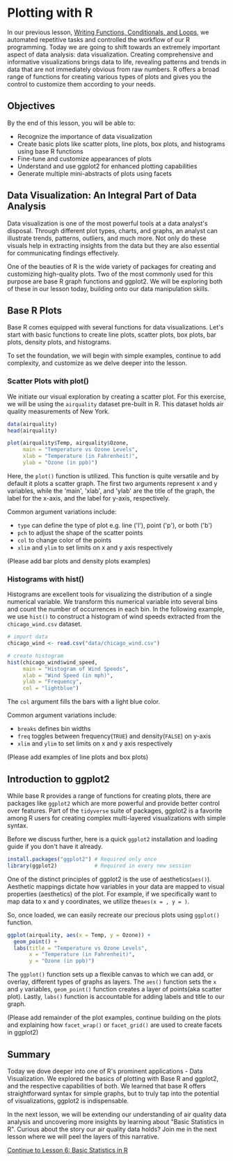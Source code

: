# Plotting with R

In our previous lesson, [Writing Functions, Conditionals, and Loops](./4-Writing-Functions-Conditionals-and-Loops/readme.md), we automated repetitive tasks and controlled the workflow of our R programming. Today we are going to shift towards an extremely important aspect of data analysis: data visualization. Creating comprehensive and informative visualizations brings data to life, revealing patterns and trends in data that are not immediately obvious from raw numbers. R offers a broad range of functions for creating various types of plots and gives you the control to customize them according to your needs.

## Objectives

By the end of this lesson, you will be able to:

- Recognize the importance of data visualization
- Create basic plots like scatter plots, line plots, box plots, and histograms using base R functions
- Fine-tune and customize appearances of plots
- Understand and use ggplot2 for enhanced plotting capabilities
- Generate multiple mini-abstracts of plots using facets

## Data Visualization: An Integral Part of Data Analysis

Data visualization is one of the most powerful tools at a data analyst's disposal. Through different plot types, charts, and graphs, an analyst can illustrate trends, patterns, outliers, and much more. Not only do these visuals help in extracting insights from the data but they are also essential for communicating findings effectively.

One of the beauties of R is the wide variety of packages for creating and customizing high-quality plots. Two of the most commonly used for this purpose are base R graph functions and ggplot2. We will be exploring both of these in our lesson today, building onto our data manipulation skills.

## Base R Plots

Base R comes equipped with several functions for data visualizations. Let's start with basic functions to create line plots, scatter plots, box plots, bar plots, density plots, and histograms. 

To set the foundation, we will begin with simple examples, continue to add complexity, and customize as we delve deeper into the lesson.

### Scatter Plots with plot()

We initiate our visual exploration by creating a scatter plot. For this exercise, we will be using the `airquality` dataset pre-built in R. This dataset holds air quality measurements of New York.

```R
data(airquality)
head(airquality)

plot(airquality$Temp, airquality$Ozone, 
     main = "Temperature vs Ozone Levels", 
     xlab = "Temperature (in Fahrenheit)", 
     ylab = "Ozone (in ppb)")
```

Here, the `plot()` function is utilized. This function is quite versatile and by default it plots a scatter graph. The first two arguments represent x and y variables, while the 'main', 'xlab', and 'ylab' are the title of the graph, the label for the x-axis, and the label for y-axis, respectively. 

Common argument variations include:
- `type` can define the type of plot e.g. line ('l'), point ('p'), or both ('b') 
- `pch` to adjust the shape of the scatter points
- `col` to change color of the points 
- `xlim` and `ylim` to set limits on x and y axis respectively

(Please add bar plots and density plots examples)

### Histograms with hist()

Histograms are excellent tools for visualizing the distribution of a single numerical variable. We transform this numerical variable into several bins and count the number of occurrences in each bin. In the following example, we use `hist()` to construct a histogram of wind speeds extracted from the `chicago_wind.csv` dataset.

```R
# import data
chicago_wind <- read.csv("data/chicago_wind.csv")

# create histogram
hist(chicago_wind$wind_speed, 
     main = "Histogram of Wind Speeds", 
     xlab = "Wind Speed (in mph)", 
     ylab = "Frequency", 
     col = "lightblue")
```

The `col` argument fills the bars with a light blue color.

Common argument variations include: 
- `breaks` defines bin widths
- `freq` toggles between frequency(`TRUE`) and density(`FALSE`) on y-axis
- `xlim` and `ylim` to set limits on x and y axis respectively

(Please add examples of line plots and box plots)

## Introduction to ggplot2

While base R provides a range of functions for creating plots, there are packages like `ggplot2` which are more powerful and provide better control over features. Part of the `tidyverse` suite of packages, ggplot2 is a favorite among R users for creating complex multi-layered visualizations with simple syntax.

Before we discuss further, here is a quick `ggplot2` installation and loading guide if you don't have it already.

```R
install.packages("ggplot2") # Required only once
library(ggplot2)            # Required in every new session
```

One of the distinct principles of ggplot2 is the use of aesthetics(`aes()`). Aesthetic mappings dictate how variables in your data are mapped to visual properties (aesthetics) of the plot. For example, if we specifically want to map data to x and y coordinates, we utilize the`aes(x = , y = )`.

So, once loaded, we can easily recreate our precious plots using `ggplot()` function.

```R
ggplot(airquality, aes(x = Temp, y = Ozone)) +
  geom_point() + 
  labs(title = "Temperature vs Ozone Levels",
       x = "Temperature (in Fahrenheit)",
       y = "Ozone (in ppb)")
```

The `ggplot()` function sets up a flexible canvas to which we can add, or overlay, different types of graphs as layers. The `aes()` function sets the `x` and `y` variables, `geom_point()` function creates a layer of points(aka scatter plot). Lastly, `labs()` function is accountable for adding labels and title to our graph.

(Please add remainder of the plot examples, continue building on the plots and explaining how `facet_wrap()` or `facet_grid()` are used to create facets in ggplot2)

## Summary

Today we dove deeper into one of R's prominent applications - Data Visualization. We explored the basics of plotting with Base R and ggplot2, and the respective capabilities of both. We learned that base R offers straightforward syntax for simple graphs, but to truly tap into the potential of visualizations, ggplot2 is indispensable.

In the next lesson, we will be extending our understanding of air quality data analysis and uncovering more insights by learning about "Basic Statistics in R". Curious about the story our air quality data holds? Join me in the next lesson where we will peel the layers of this narrative.




[Continue to Lesson 6: Basic Statistics in R](./6-Basic-Statistics-in-R/readme.md) 
